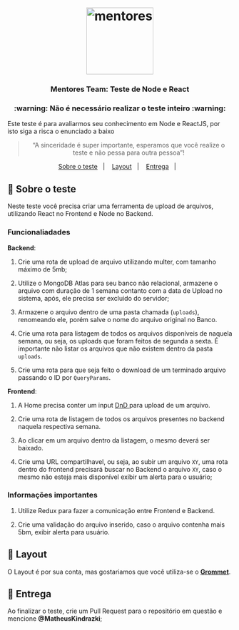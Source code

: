 <h1 align="center">
  <img alt="mentores" title="mentores" src="https://d26lpennugtm8s.cloudfront.net/partners/nube_logos/logo-mentores-transparente.png" width="150px" />
</h1>

<h3 align="center">
  Mentores Team: Teste de Node e React
</h3>

<h3 align="center">
  :warning: Não é necessário realizar o teste inteiro :warning:
</h3>

<p>Este teste é para avaliarmos seu conhecimento em Node e ReactJS, por isto siga a risca o enunciado a baixo</p>

<blockquote align="center">“A sinceridade é super importante, esperamos que você realize o teste e não pessa para outra pessoa”!</blockquote>

<p align="center">
  <a href="#rocket-sobre-o-desafio">Sobre o teste</a>&nbsp;&nbsp;&nbsp;|&nbsp;&nbsp;&nbsp;
  <a href="#layout">Layout</a>&nbsp;&nbsp;&nbsp;|&nbsp;&nbsp;&nbsp;
  <a href="#-entrega">Entrega</a>&nbsp;&nbsp;&nbsp;|&nbsp;&nbsp;&nbsp;
</p>

## 🚀 Sobre o teste

Neste teste você precisa criar uma ferramenta de upload de arquivos, utilizando React no Frontend e Node no Backend.

### Funcionaliadades

**Backend**:

1. Crie uma rota de upload de arquivo utilizando multer, com tamanho máximo de 5mb;

2. Utilize o MongoDB Atlas para seu banco não relacional, armazene o arquivo com duração de 1 semana contanto com a data de Upload no sistema, após, ele precisa ser excluido do servidor;

3. Armazene o arquivo dentro de uma pasta chamada (`uploads`), renomeando ele, porém salve o nome do arquivo original no Banco.

4. Crie uma rota para listagem de todos os arquivos disponíveis de naquela semana, ou seja, os uploads que foram feitos de segunda a sexta. É importante não listar os arquivos que não existem dentro da pasta `uploads`.

5. Crie uma rota para que seja feito o download de um terminado arquivo passando o ID por `QueryParams`.

**Frontend**:

1. A Home precisa conter um input <a href="https://github.com/react-dnd/react-dnd"> DnD </a> para upload de um arquivo.

2. Crie uma rota de listagem de todos os arquivos presentes no backend naquela respectiva semana.

3. Ao clicar em um arquivo dentro da listagem, o mesmo deverá ser baixado.

4. Crie uma URL compartilhavel, ou seja, ao subir um arquivo `XY`, uma rota dentro do frontend precisará buscar no Backend o arquivo `XY`, caso o mesmo não esteja mais disponível exibir um alerta para o usuário;

### Informações importantes

1. Utilize Redux para fazer a comunicação entre Frontend e Backend.

2. Crie uma validação do arquivo inserido, caso o arquivo contenha mais 5bm, exibir alerta para usuário.

## 🎨 Layout

O Layout é por sua conta, mas gostariamos que você utiliza-se o <a href="https://v2.grommet.io/" >**Grommet**</a>.

## 📅 Entrega

Ao finalizar o teste, crie um Pull Request para o repositório em questão e mencione **@MatheusKindrazki**;
